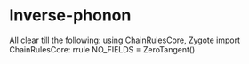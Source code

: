 # Inverse-phonon
All clear till the following: 
using ChainRulesCore, Zygote
import ChainRulesCore: rrule
NO_FIELDS = ZeroTangent()
